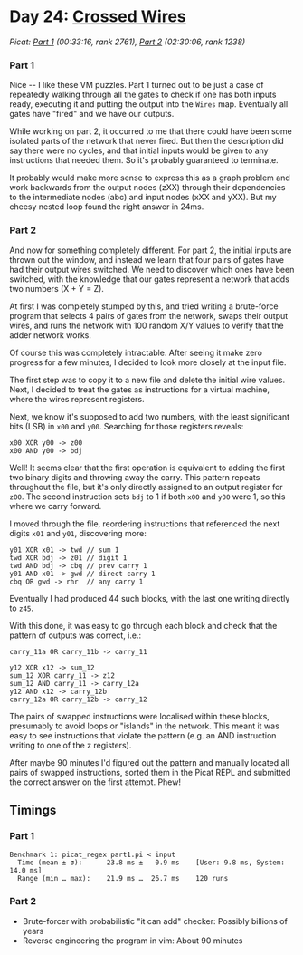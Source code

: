 # Day 24: [Crossed Wires](https://adventofcode.com/2024/day/24)
*Picat: [Part 1](https://github.com/DestyNova/advent_of_code_2024/blob/main/24/part1.pi) (00:33:16, rank 2761), [Part 2](https://github.com/DestyNova/advent_of_code_2024/blob/main/24/part2.pi) (02:30:06, rank 1238)*

### Part 1

Nice -- I like these VM puzzles. Part 1 turned out to be just a case of repeatedly walking through all the gates to check if one has both inputs ready, executing it and putting the output into the `Wires` map. Eventually all gates have "fired" and we have our outputs.

While working on part 2, it occurred to me that there could have been some isolated parts of the network that never fired. But then the description did say there were no cycles, and that initial inputs would be given to any instructions that needed them. So it's probably guaranteed to terminate.

It probably would make more sense to express this as a graph problem and work backwards from the output nodes (zXX) through their dependencies to the intermediate nodes (abc) and input nodes (xXX and yXX). But my cheesy nested loop found the right answer in 24ms.

### Part 2

And now for something completely different. For part 2, the initial inputs are thrown out the window, and instead we learn that four pairs of gates have had their output wires switched. We need to discover which ones have been switched, with the knowledge that our gates represent a network that adds two numbers (X + Y = Z).

At first I was completely stumped by this, and tried writing a brute-force program that selects 4 pairs of gates from the network, swaps their output wires, and runs the network with 100 random X/Y values to verify that the adder network works.

Of course this was completely intractable. After seeing it make zero progress for a few minutes, I decided to look more closely at the input file.

The first step was to copy it to a new file and delete the initial wire values. Next, I decided to treat the gates as instructions for a virtual machine, where the wires represent registers.

Next, we know it's supposed to add two numbers, with the least significant bits (LSB) in `x00` and `y00`. Searching for those registers reveals:

```
x00 XOR y00 -> z00
x00 AND y00 -> bdj
```

Well! It seems clear that the first operation is equivalent to adding the first two binary digits and throwing away the carry. This pattern repeats throughout the file, but it's only directly assigned to an output register for `z00`. The second instruction sets `bdj` to 1 if both `x00` and `y00` were 1, so this where we carry forward.

I moved through the file, reordering instructions that referenced the next digits `x01` and `y01`, discovering more:

```
y01 XOR x01 -> twd // sum 1
twd XOR bdj -> z01 // digit 1
twd AND bdj -> cbq // prev carry 1
y01 AND x01 -> gwd // direct carry 1
cbq OR gwd -> rhr  // any carry 1
```

Eventually I had produced 44 such blocks, with the last one writing directly to `z45`.

With this done, it was easy to go through each block and check that the pattern of outputs was correct, i.e.:

```
carry_11a OR carry_11b -> carry_11

y12 XOR x12 -> sum_12
sum_12 XOR carry_11 -> z12
sum_12 AND carry_11 -> carry_12a
y12 AND x12 -> carry_12b
carry_12a OR carry_12b -> carry_12
```

The pairs of swapped instructions were localised within these blocks, presumably to avoid loops or "islands" in the network. This meant it was easy to see instructions that violate the pattern (e.g. an AND instruction writing to one of the z registers).

After maybe 90 minutes I'd figured out the pattern and manually located all pairs of swapped instructions, sorted them in the Picat REPL and submitted the correct answer on the first attempt. Phew!

## Timings

### Part 1

```
Benchmark 1: picat_regex part1.pi < input
  Time (mean ± σ):      23.8 ms ±   0.9 ms    [User: 9.8 ms, System: 14.0 ms]
  Range (min … max):    21.9 ms …  26.7 ms    120 runs
```

### Part 2

* Brute-forcer with probabilistic "it can add" checker: Possibly billions of years
* Reverse engineering the program in vim: About 90 minutes
